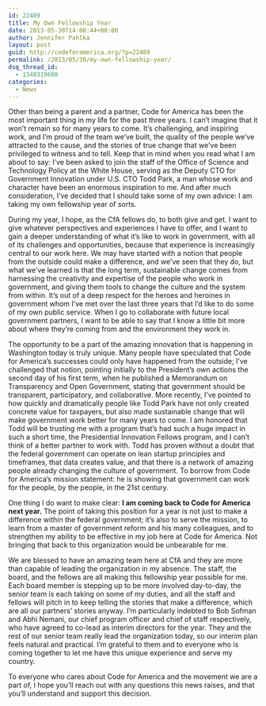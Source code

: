 ```yaml
---
id: 22489
title: My Own Fellowship Year
date: 2013-05-30T14:00:44+00:00
author: Jennifer Pahlka
layout: post
guid: http://codeforamerica.org/?p=22489
permalink: /2013/05/30/my-own-fellowship-year/
dsq_thread_id:
  - 1340319600
categories:
  - News
---
```

Other than being a parent and a partner, Code for America has been the most important thing in my life for the past three years. I can’t imagine that it won’t remain so for many years to come. It’s challenging, and inspiring work, and I’m proud of the team we’ve built, the quality of the people we’ve attracted to the cause, and the stories of true change that we’ve been privileged to witness and to tell. Keep that in mind when you read what I am about to say: I’ve been asked to join the staff of the Office of Science and Technology Policy at the White House, serving as the Deputy CTO for Government Innovation under U.S. CTO Todd Park, a man whose work and character have been an enormous inspiration to me. And after much consideration, I’ve decided that I should take some of my own advice: I am taking my own fellowship year of sorts.

During my year, I hope, as the CfA fellows do, to both give and get. I want to give whatever perspectives and experiences I have to offer, and I want to gain a deeper understanding of what it’s like to work in government, with all of its challenges and opportunities, because that experience is increasingly central to our work here. We may have started with a notion that people from the outside could make a difference, and we’ve seen that they do, but what we’ve learned is that the long term, sustainable change comes from harnessing the creativity and expertise of the people who work in government, and giving them tools to change the culture and the system from within. It’s out of a deep respect for the heroes and heroines in government whom I’ve met over the last three years that I’d like to do some of my own public service. When I go to collaborate with future local government partners, I want to be able to say that I know a little bit more about where they’re coming from and the environment they work in.

The opportunity to be a part of the amazing innovation that is happening in Washington today is truly unique. Many people have speculated that Code for America’s successes could only have happened from the outside; I’ve challenged that notion, pointing initially to the President’s own actions the second day of his first term, when he published a Memorandum on Transparency and Open Government, stating that government should be transparent, participatory, and collaborative. More recently, I’ve pointed to how quickly and dramatically people like Todd Park have not only created concrete value for taxpayers, but also made sustainable change that will make government work better for many years to come. I am honored that Todd will be trusting me with a program that’s had such a huge impact in such a short time, the Presidential Innovation Fellows program, and I can’t think of a better partner to work with. Todd has proven without a doubt that the federal government can operate on lean startup principles and timeframes, that data creates value, and that there is a network of amazing people already changing the culture of government. To borrow from Code for America’s mission statement: he is showing that government can work for the people, by the people, in the 21st century.

One thing I do want to make clear: **I am coming back to Code for America next year.** The point of taking this position for a year is not just to make a difference within the federal government; it’s also to serve the mission, to learn from a master of government reform and his many colleagues, and to strengthen my ability to be effective in my job here at Code for America. Not bringing that back to this organization would be unbearable for me.

We are blessed to have an amazing team here at CfA and they are more than capable of leading the organization in my absence. The staff, the board, and the fellows are all making this fellowship year possible for me. Each board member is stepping up to be more involved day-to-day, the senior team is each taking on some of my duties, and all the staff and fellows will pitch in to keep telling the stories that make a difference, which are all our partners’ stories anyway. I’m particularly indebted to Bob Sofman and Abhi Nemani, our chief program officer and chief of staff respectively, who have agreed to co-lead as interim directors for the year. They and the rest of our senior team really lead the organization today, so our interim plan feels natural and practical. I’m grateful to them and to everyone who is coming together to let me have this unique experience and serve my country.

To everyone who cares about Code for America and the movement we are a part of, I hope you’ll reach out with any questions this news raises, and that you’ll understand and support this decision.